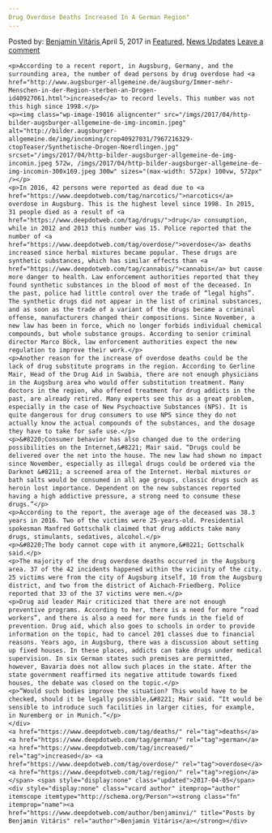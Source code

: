 ```yaml
---
Drug Overdose Deaths Increased In A German Region"
---
```

<article class="post-listing post-19007 post type-post status-publish format-standard has-post-thumbnail hentry  tag-deaths tag-german tag-increased tag-overdose tag-region">
    <div class="post-inner">
        <span>Posted by: <a href="https://www.deepdotweb.com/author/benjaminvi/" title="">Benjamin Vitáris </a></span>
    <span>April 5, 2017</span>
    <span>in <a href="https://www.deepdotweb.com/category/deepdot-news/" rel="category tag">Featured</a>, <a href="https://www.deepdotweb.com/category/news-updates/" rel="category tag">News Updates</a></span>
    <span><a href="https://www.deepdotweb.com/2017/04/05/drug-overdose-deaths-increased-german-region/#respond">Leave a comment</a></span>
    </p>
    <div class="clear"></div>
    
    <p>According to a recent report, in Augsburg, Germany, and the surrounding area, the number of dead persons by drug overdose had <a href="http://www.augsburger-allgemeine.de/augsburg/Immer-mehr-Menschen-in-der-Region-sterben-an-Drogen-id40927061.html">increased</a> to record levels. This number was not this high since 1998.</p>
    <p><img class="wp-image-19016 aligncenter" src="/imgs/2017/04/http-bilder-augsburger-allgemeine-de-img-incomin.jpeg" alt="http://bilder.augsburger-allgemeine.de/img/incoming/crop40927031/7967216329-ctopTeaser/Synthetische-Drogen-Noerdlingen.jpg" srcset="/imgs/2017/04/http-bilder-augsburger-allgemeine-de-img-incomin.jpeg 572w, /imgs/2017/04/http-bilder-augsburger-allgemeine-de-img-incomin-300x169.jpeg 300w" sizes="(max-width: 572px) 100vw, 572px" /></p>
    <p>In 2016, 42 persons were reported as dead due to <a href="https://www.deepdotweb.com/tag/narcotics/">narcotics</a> overdose in Augsburg. This is the highest level since 1998. In 2015, 31 people died as a result of <a href="https://www.deepdotweb.com/tag/drugs/">drug</a> consumption, while in 2012 and 2013 this number was 15. Police reported that the number of <a href="https://www.deepdotweb.com/tag/overdose/">overdose</a> deaths increased since herbal mixtures became popular. These drugs are synthetic substances, which has similar effects than <a href="https://www.deepdotweb.com/tag/cannabis/">cannabis</a> but cause more danger to health. Law enforcement authorities reported that they found synthetic substances in the blood of most of the deceased. In the past, police had little control over the trade of “legal highs”. The synthetic drugs did not appear in the list of criminal substances, and as soon as the trade of a variant of the drugs became a criminal offense, manufacturers changed their compositions. Since November, a new law has been in force, which no longer forbids individual chemical compounds, but whole substance groups. According to senior criminal director Marco Böck, law enforcement authorities expect the new regulation to improve their work.</p>
    <p>Another reason for the increase of overdose deaths could be the lack of drug substitute programs in the region. According to Gerline Mair, Head of the Drug Aid in Swabia, there are not enough physicians in the Augsburg area who would offer substitution treatment. Many doctors in the region, who offered treatment for drug addicts in the past, are already retired. Many experts see this as a great problem, especially in the case of New Psychoactive Substances (NPS). It is quite dangerous for drug consumers to use NPS since they do not actually know the actual compounds of the substances, and the dosage they have to take for safe use.</p>
    <p>&#8220;Consumer behavior has also changed due to the ordering possibilities on the Internet,&#8221; Mair said. “Drugs could be delivered over the net into the house. The new law had shown no impact since November, especially as illegal drugs could be ordered via the Darknet &#8211; a screened area of the Internet. Herbal mixtures or bath salts would be consumed in all age groups, classic drugs such as heroin lost importance. Dependent on the new substances reported having a high addictive pressure, a strong need to consume these drugs.”</p>
    <p>According to the report, the average age of the deceased was 38.3 years in 2016. Two of the victims were 25-years-old. Presidential spokesman Manfred Gottschalk claimed that drug addicts take many drugs, stimulants, sedatives, alcohol.</p>
    <p>&#8220;The body cannot cope with it anymore,&#8221; Gottschalk said.</p>
    <p>The majority of the drug overdose deaths occurred in the Augsburg area. 37 of the 42 incidents happened within the vicinity of the city. 25 victims were from the city of Augsburg itself, 10 from the Augsburg district, and two from the district of Aichach-Friedberg. Police reported that 33 of the 37 victims were men.</p>
    <p>Drug aid leader Mair criticized that there are not enough preventive programs. According to her, there is a need for more “road workers”, and there is also a need for more funds in the field of prevention. Drug aid, which also goes to schools in order to provide information on the topic, had to cancel 201 classes due to financial reasons. Years ago, in Augsburg, there was a discussion about setting up fixed houses. In these places, addicts can take drugs under medical supervision. In six German states such premises are permitted, however, Bavaria does not allow such places in the state. After the state government reaffirmed its negative attitude towards fixed houses, the debate was closed on the topic.</p>
    <p>“Would such bodies improve the situation? This would have to be checked, should it be legally possible,&#8221; Mair said. “It would be sensible to introduce such facilities in larger cities, for example, in Nuremberg or in Munich.”</p>
    </div>
    <a href="https://www.deepdotweb.com/tag/deaths/" rel="tag">deaths</a>  <a href="https://www.deepdotweb.com/tag/german/" rel="tag">german</a> <a href="https://www.deepdotweb.com/tag/increased/" rel="tag">increased</a> <a href="https://www.deepdotweb.com/tag/overdose/" rel="tag">overdose</a> <a href="https://www.deepdotweb.com/tag/region/" rel="tag">region</a></span> <span style="display:none" class="updated">2017-04-05</span>
    <div style="display:none" class="vcard author" itemprop="author" itemscope itemtype="http://schema.org/Person"><strong class="fn" itemprop="name"><a href="https://www.deepdotweb.com/author/benjaminvi/" title="Posts by Benjamin Vitáris" rel="author">Benjamin Vitáris</a></strong></div>
    
